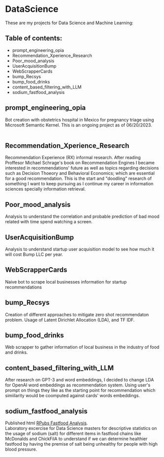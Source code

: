 # DataScience
These are my projects for Data Science and Machine Learning:

## Table of contents:
- prompt_engineering_opia 
- Recommendation_Xperience_Research
- Poor_mood_analysis
- UserAcquisitionBump
- WebScrapperCards
- bump_Recsys
- bump_food_drinks
- content_based_filtering_with_LLM
- sodium_fastfood_analysis

  

## prompt_engineering_opia
Bot creation with obstetrics hospital in Mexico for pregnancy triage using Microsoft Semantic Kernel. This is an ongoing project as of 06/20/2023.  
<br>


## Recommendation_Xperience_Research
Recommendation Experience (RX) informal research. After reading Proffesor Michael Schrage's book on Recommendation Engines I became interested in recommendations' future as well as topics regarding decisions such as Decision Thoeory and Behavioral Economics; which are essential for a good recommendation. This is the start and "doodling" research of something I want to keep pursuing as I continue my career in information sciences specially information retrieval.
<br>


## Poor_mood_analysis
Analysis to understand the correlation and probable prediction of bad mood related with time spend watching a screen.
<br>


## UserAcquisitionBump
Analysis to understand startup user acquisition model to see how much it will cost Bump LLC per year.
<br>


## WebScrapperCards
Naive bot to scrape local businesses information for startup recommendations
<br>


## bump_Recsys
Creation of different approaches to mitigate zero shot recommendaton problem. Usage of Latent Dirichlet Allocation (LDA), and TF IDF.
<br>


## bump_food_drinks
Web scrapper to gather information of local business in the industry of food and drinks. 
<br>


## content_based_filtering_with_LLM
After research on GPT-3 and word embeddings, I decided to change LDA for OpenAI word embeddings as recommendation system. Using user's prompt on things they like as the starting point for recommendation which simiilarity would be coomputed against cards' words embeddings.
<br>

## sodium_fastfood_analysis
Published html [RPubs Fastfood Analysis](https://rpubs.com/rdji20/1065475). <br>
Laboratory excercise for Data Science masters for descriptive statistics on the usage of sodium (salt) for different items in fastfood chains like McDonalds and ChickFilA to understand if we can determine healthier fastfood by having the premise of salt being unhealthy for people with high blood pressure. 



